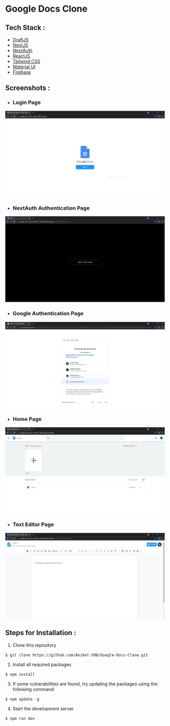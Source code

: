 # Google Docs Clone

## Tech Stack :
- [DraftJS](https://draftjs.org/docs/getting-started/)
- [NextJS](https://nextjs.org/docs)
- [NextAuth](https://next-auth.js.org/getting-started/introduction)
- [ReactJS](https://reactjs.org/docs/getting-started.html)
- [Tailwind CSS](https://tailwindcss.com/docs)
- [Material UI](https://material-ui.com/getting-started/installation/)
- [Firebase](https://firebase.google.com/docs)

## Screenshots :
- ### Login Page
![](https://github.com/Aniket-508/Google-Docs-Clone/blob/main/Screenshots/gdocs1.JPG)
- ### NextAuth Authentication Page
![](https://github.com/Aniket-508/Google-Docs-Clone/blob/main/Screenshots/gdocs2.JPG)
- ### Google Authentication Page
![](https://github.com/Aniket-508/Google-Docs-Clone/blob/main/Screenshots/gdocs3.JPG)
- ### Home Page
![](https://github.com/Aniket-508/Google-Docs-Clone/blob/main/Screenshots/gdocs4.JPG)
- ### Text Editor Page
![](https://github.com/Aniket-508/Google-Docs-Clone/blob/main/Screenshots/gdocs5.JPG)

## Steps for Installation :
1. Clone this repository
```
$ git clone https://github.com/Aniket-508/Google-Docs-Clone.git
```
2. Install all required packages
```
$ npm install
```
3. If some vulnerabilities are found, try updating the packages using the following command
```
$ npm update -g
```
4. Start the development server
```
$ npm run dev
```
